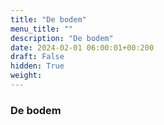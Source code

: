 ```yaml
---
title: "De bodem"
menu_title: ""
description: "De bodem"
date: 2024-02-01 06:00:01+00:200
draft: False
hidden: True
weight:
---
```

### De bodem


